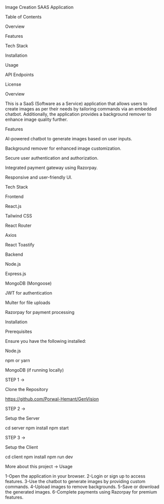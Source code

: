 Image Creation SAAS Application

Table of Contents

Overview

Features

Tech Stack

Installation

Usage

API Endpoints

License


Overview

This is a SaaS (Software as a Service) application that allows users to create images as per their needs by tailoring commands via an embedded chatbot. Additionally, the application provides a background remover to enhance image quality further.

Features

AI-powered chatbot to generate images based on user inputs.

Background remover for enhanced image customization.

Secure user authentication and authorization.

Integrated payment gateway using Razorpay.

Responsive and user-friendly UI.

Tech Stack

Frontend

React.js

Tailwind CSS

React Router

Axios

React Toastify

Backend

Node.js

Express.js

MongoDB (Mongoose)

JWT for authentication

Multer for file uploads

Razorpay for payment processing

Installation

Prerequisites

Ensure you have the following installed:

Node.js

npm or yarn

MongoDB (if running locally)

STEP 1 -> 

Clone the Repository

https://github.com/Porwal-Hemant/GenVision

STEP 2 -> 

Setup the Server

cd server
npm install
npm start


STEP 3 -> 

Setup the Client

cd client
npm install
npm run dev


More about this project -> 
Usage

1-Open the application in your browser.
2-Login or sign up to access features.
3-Use the chatbot to generate images by providing custom commands.
4-Upload images to remove backgrounds.
5-Save or download the generated images.
6-Complete payments using Razorpay for premium features.
